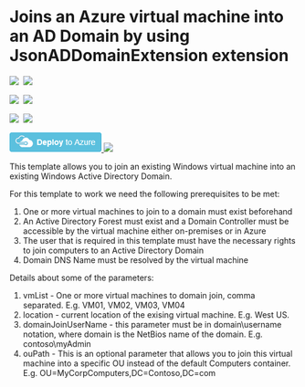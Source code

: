 # Joins an Azure virtual machine into an AD Domain by using JsonADDomainExtension extension

<IMG SRC="https://azurequickstartsservice.blob.core.windows.net/badges/201-vm-domain-join-existing/PublicLastTestDate.svg" />&nbsp;
<IMG SRC="https://azurequickstartsservice.blob.core.windows.net/badges/201-vm-domain-join-existing/PublicDeployment.svg" />&nbsp;

<IMG SRC="https://azurequickstartsservice.blob.core.windows.net/badges/201-vm-domain-join-existing/FairfaxLastTestDate.svg" />&nbsp;
<IMG SRC="https://azurequickstartsservice.blob.core.windows.net/badges/201-vm-domain-join-existing/FairfaxDeployment.svg" />&nbsp;

<IMG SRC="https://azurequickstartsservice.blob.core.windows.net/badges/201-vm-domain-join-existing/BestPracticeResult.svg" />&nbsp;
<IMG SRC="https://azurequickstartsservice.blob.core.windows.net/badges/201-vm-domain-join-existing/CredScanResult.svg" />&nbsp;

<a href="https://portal.azure.com/#create/Microsoft.Template/uri/https%3A%2F%2Fraw.githubusercontent.com%2FAzure%2Fazure-quickstart-templates%2Fmaster%2F201-vm-domain-join-existing%2Fazuredeploy.json" target="_blank">
    <img src="https://raw.githubusercontent.com/Azure/azure-quickstart-templates/master/1-CONTRIBUTION-GUIDE/images/deploytoazure.png"/>
</a>
<a href="https://portal.azure.us/#create/Microsoft.Template/uri/https%3A%2F%2Fraw.githubusercontent.com%2FAzure%2Fazure-quickstart-templates%2Fmaster%2F201-vm-domain-join-existing%2Fazuredeploy.json" target="_blank">
    <img src="http://azuredeploy.net/AzureGov.png"/>
</a>

This template allows you to join an existing Windows virtual machine into an existing Windows Active Directory Domain.

For this template to work we need the following prerequisites to be met:

1. One or more virtual machines to join to a domain must exist beforehand
2. An Active Directory Forest must exist and a Domain Controller must be accessible by the virtual machine either on-premises or in Azure
3. The user that is required in this template must have the necessary rights to join computers to an Active Directory Domain
4. Domain DNS Name must be resolved by the virtual machine

Details about some of the parameters:

1. vmList - One or more virtual machines to domain join, comma separated. E.g. VM01, VM02, VM03, VM04
2. location - current location of the exising virtual machine. E.g. West US.
3. domainJoinUserName - this parameter must be in domain\username notation, where domain is the NetBios name of the domain. E.g. contoso\myAdmin
4. ouPath - This is an optional parameter that allows you to join this virtual machine into a specific OU instead of the default Computers container. E.g. OU=MyCorpComputers,DC=Contoso,DC=com



